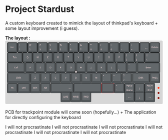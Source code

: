# Project Stardust

A custom keyboard created to mimick the layout of thinkpad's keyboard + some layout improvement (i guess).

**The layout :**
![layout](img/layout-final.png)

PCB for trackpoint module will come soon (hopefully...) + The application for directly configuring the keyboard

I will not procrastinate 
I will not procrastinate 
I will not procrastinate 
I will not procrastinate 
I will not procrastinate 
I will not procrastinate 

